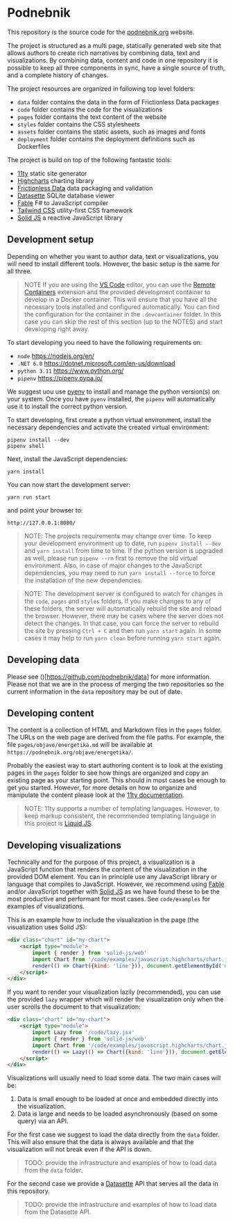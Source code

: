 # Podnebnik

This repository is the source code for the [podnebnik.org](https://podnebnik.org) website.

The project is structured as a multi page, statically generated web site that allows authors to create rich narratives by combining data, text and visualizations. By combining data, content and code in one repository it is possible to keep all three components in sync, have a single source of truth, and a complete history of changes.

The project resources are organized in following top level folders:
- `data` folder contains the data in the form of Frictionless Data packages
- `code` folder contains the code for the visualizations
- `pages` folder contains the text content of the website
- `styles` folder contains the CSS stylesheets
- `assets` folder contains the static assets, such as images and fonts
- `deployment` folder contains the deployment definitions such as Dockerfiles

The project is build on top of the following fantastic tools:
- [11ty](https://www.11ty.dev/) static site generator
- [Highcharts](https://www.highcharts.com/) charting library
- [Frictionless Data](https://frictionlessdata.io/) data packaging and validation
- [Datasette](https://datasette.io/) SQLite database viewer
- [Fable](https://fable.io/) F# to JavaScript compiler
- [Tailwind CSS](https://tailwindcss.com/) utility-first CSS framework
- [Solid JS](https://www.solidjs.com/) a reactive JavaScript library

## Development setup

Depending on whether you want to author data, text or visualizations, you will need to install different tools. However, the basic setup is the same for all three.

> NOTE If you are using the [VS Code](https://code.visualstudio.com/) editor, you can use the [Remote Containers](https://code.visualstudio.com/docs/remote/containers) extension and the provided development container to develop in a Docker container. This will ensure that you have all the necessary tools installed and configured automatically. You can find the configuration for the container in the `.devcontainer` folder. In this case you can skip the rest of this section (up to the NOTES) and start developing right away.

To start developing you need to have the following requirements on:

- `node` https://nodejs.org/en/
- `.NET 6.0` https://dotnet.microsoft.com/en-us/download
- `python 3.11` https://www.python.org/
- `pipenv` https://pipenv.pypa.io/

We suggest uou use [pyenv](https://github.com/pyenv/pyenv) to install and manage the python version(s) on your system. Once you have `pyenv` installed, the `pipenv` will automatically use it to install the correct python version.

To start developing, first create a python virtual environment, install the necessary dependencies and activate the created virtual environment:

    pipenv install --dev
    pipenv shell

Next, install the JavaScript dependencies:

    yarn install

You can now start the development server:

    yarn run start

and point your browser to:

    http://127.0.0.1:8080/

> NOTE: The projects requirements may change over time. To keep your development environment up to date, run `pipenv install --dev` and `yarn install` from time to time. If the python version is upgraded as well, please run `pipenv --rm` first to remove the old virtual environment. Also, in case of major changes to the JavaScript dependencies, you may need to run `yarn install --force` to force the installation of the new dependencies.

> NOTE: The development server is configured to watch for changes in the `code`, `pages` and `styles` folders. If you make changes to any of these folders, the server will automatically rebuild the site and reload the browser. However, there may be cases where the server does not detect the changes. In that case, you can force the server to rebuild the site by pressing `Ctrl + C` and then run `yarn start` again. In some cases it may help to run `yarn clean` before running `yarn start` again.

## Developing data

Please see ()[https://github.com/podnebnik/data] for more information. Please not that we are in the process of merging the two repositories so the current information in the `data` repository may be out of date.

## Developing content

The content is a collection of HTML and Markdown files in the `pages` folder. The URLs on the web page are derived from the file paths. For example, the file `pages/objave/energetika.md` will be available at `https://podnebnik.org/objave/energetika/`.

Probably the easiest way to start authoring content is to look at the existing pages in the `pages` folder to see how things are organized and copy an existing page as your starting point. This should in most cases be enough to get you started. However, for more details on how to organize and manipulate the content please look at the [11ty documentation](https://https://www.11ty.dev/docs/).

> NOTE: 11ty supports a number of templating languages. However, to keep markup consistent, the recommended templating language in this project is [Liquid JS](https://liquidjs.com/).

## Developing visualizations

Technically and for the purpose of this project, a visualization is a JavaScript function that renders the content of the visualization in the provided DOM element. You can in principle use any JavaScript library or language that compiles to JavaScript. However, we recommend using [Fable](https://fable.io/) and/or JavaScript together with [Solid JS](https://www.solidjs.com/) as we have found these to be the most productive and performant for most cases. See `code/examples` for examples of visualizations.

This is an example how to include the visualization in the page (the visualization uses Solid JS):

```HTML
<div class="chart" id="my-chart">
    <script type="module">
        import { render } from 'solid-js/web'
        import Chart from '/code/examples/javascript.highcharts/chart.jsx'
        render(() => Chart({kind: 'line'})), document.getElementById('my-chart')
    </script>
</div>
```

If you want to render your visualization lazily (recommended), you can use the provided `lazy` wrapper which will render the visualization only when the user scrolls the document to that visualization:

```HTML
<div class="chart" id="my-chart">
    <script type="module">
        import Lazy from '/code/lazy.jsx'
        import { render } from 'solid-js/web'
        import Chart from '/code/examples/javascript.highcharts/chart.jsx'
        render(() => Lazy(() => Chart({kind: 'line'})), document.getElementById('my-chart'))
    </script>
</div>
```

Visualizations will usually need to load some data. The two main cases will be:

1. Data is small enough to be loaded at once and embedded directly into the visualization.
2. Data is large and needs to be loaded asynchronously (based on some query) via an API.

For the first case we suggest to load the data directly from the `data` folder. This will also ensure that the data is always available and that the visualization will not break even if the API is down.

> TODO: provide the infrastructure and examples of how to load data from the `data` folder.

For the second case we provide a [Datasette](https://datasette.io/) API that serves all the data in this repository.

> TODO: provide the infrastructure and examples of how to load data from the Datasette API.
